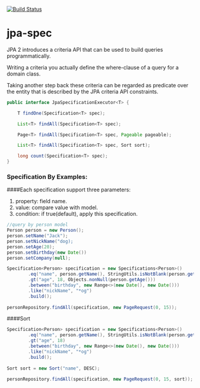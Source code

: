 [![Build Status](https://travis-ci.org/wenhao/jpa-spec.svg?branch=master)](https://travis-ci.org/wenhao/jpa-spec)

# jpa-spec

JPA 2 introduces a criteria API that can be used to build queries programmatically. 

Writing a criteria you actually define the where-clause of a query for a domain class.
 
Taking another step back these criteria can be regarded as predicate over the entity that is described by the JPA criteria API constraints.

```java
public interface JpaSpecificationExecutor<T> {

	T findOne(Specification<T> spec);

	List<T> findAll(Specification<T> spec);

	Page<T> findAll(Specification<T> spec, Pageable pageable);

	List<T> findAll(Specification<T> spec, Sort sort);

	long count(Specification<T> spec);
}

```

### Specification By Examples:

####Each specification support three parameters:

1. property: field name.
2. value: compare value with model.
3. condition: if true(default), apply this specification.

```java
//query by person model
Person person = new Person();
person.setName("Jack");
person.setNickName("dog);
person.setAge(20);
person.setBirthday(new Date())
person.setCompany(null);

Specification<Person> specification = new Specifications<Person>()
        .eq("name", person.getName(), StringUtils.isNotBlank(person.getName()))
        .gt("age", 18, Objects.nonNull(person.getAge()))
        .between("birthday", new Range<>(new Date(), new Date()))
        .like("nickName", "*og")
        .build();
        
personRepository.findAll(specification, new PageRequest(0, 15));           
```

####Sort

```java
Specification<Person> specification = new Specifications<Person>()
        .eq("name", person.getName(), StringUtils.isNotBlank(person.getName()))
        .gt("age", 18)
        .between("birthday", new Range<>(new Date(), new Date()))
        .like("nickName", "*og")
        .build();
        
Sort sort = new Sort("name", DESC);        
        
personRepository.findAll(specification, new PageRequest(0, 15, sort));        
```